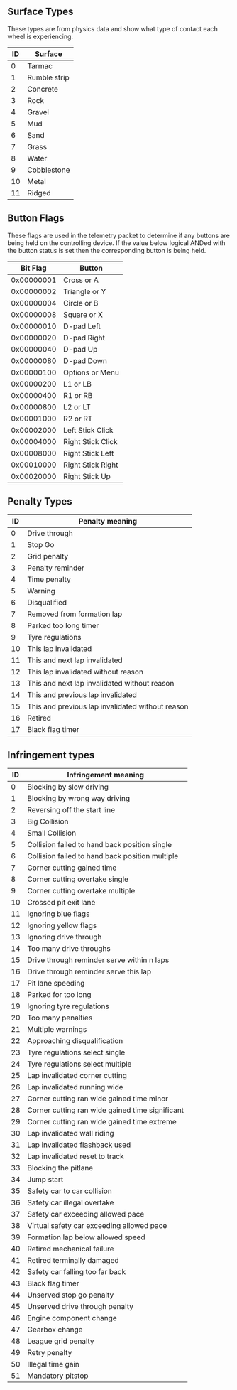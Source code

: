 ## Surface Types

These types are from physics data and show what type of contact each wheel is experiencing.

| ID  | Surface      |
|-----|--------------|
| 0   | Tarmac       | 
| 1   | Rumble strip | 
| 2   | Concrete     | 
| 3   | Rock         | 
| 4   | Gravel       | 
| 5   | Mud          | 
| 6   | Sand         | 
| 7   | Grass        | 
| 8   | Water        | 
| 9   | Cobblestone  | 
| 10  | Metal        | 
| 11  | Ridged       | 

## Button Flags

These flags are used in the telemetry packet to determine if any buttons are being held on the controlling device. If
the value below logical ANDed with the button status is set then the corresponding button is being held.

| Bit Flag   | Button            | 
|------------|-------------------|
| 0x00000001 | Cross or A        | 
| 0x00000002 | Triangle or Y     | 
| 0x00000004 | Circle or B       | 
| 0x00000008 | Square or X       | 
| 0x00000010 | D-pad Left        | 
| 0x00000020 | D-pad Right       | 
| 0x00000040 | D-pad Up          | 
| 0x00000080 | D-pad Down        | 
| 0x00000100 | Options or Menu   | 
| 0x00000200 | L1 or LB          | 
| 0x00000400 | R1 or RB          | 
| 0x00000800 | L2 or LT          | 
| 0x00001000 | R2 or RT          | 
| 0x00002000 | Left Stick Click  | 
| 0x00004000 | Right Stick Click |
| 0x00008000 | Right Stick Left  | 
| 0x00010000 | Right Stick Right | 
| 0x00020000 | Right Stick Up    |

## Penalty Types

| ID  | Penalty meaning                                  |
|-----|--------------------------------------------------|
| 0   | Drive through                                    | 
| 1   | Stop Go                                          | 
| 2   | Grid penalty                                     | 
| 3   | Penalty reminder                                 | 
| 4   | Time penalty                                     | 
| 5   | Warning                                          | 
| 6   | Disqualified                                     | 
| 7   | Removed from formation lap                       | 
| 8   | Parked too long timer                            | 
| 9   | Tyre regulations                                 | 
| 10  | This lap invalidated                             | 
| 11  | This and next lap invalidated                    | 
| 12  | This lap invalidated without reason              | 
| 13  | This and next lap invalidated without reason     | 
| 14  | This and previous lap invalidated                | 
| 15  | This and previous lap invalidated without reason | 
| 16  | Retired                                          | 
| 17  | Black flag timer                                 |

## Infringement types

| ID  | Infringement meaning                            | 
|-----|-------------------------------------------------|
| 0   | Blocking by slow driving                        | 
| 1   | Blocking by wrong way driving                   | 
| 2   | Reversing off the start line                    | 
| 3   | Big Collision                                   | 
| 4   | Small Collision                                 | 
| 5   | Collision failed to hand back position single   | 
| 6   | Collision failed to hand back position multiple | 
| 7   | Corner cutting gained time                      | 
| 8   | Corner cutting overtake single                  | 
| 9   | Corner cutting overtake multiple                | 
| 10  | Crossed pit exit lane                           | 
| 11  | Ignoring blue flags                             | 
| 12  | Ignoring yellow flags                           | 
| 13  | Ignoring drive through                          | 
| 14  | Too many drive throughs                         | 
| 15  | Drive through reminder serve within n laps      | 
| 16  | Drive through reminder serve this lap           | 
| 17  | Pit lane speeding                               | 
| 18  | Parked for too long                             | 
| 19  | Ignoring tyre regulations                       | 
| 20  | Too many penalties                              | 
| 21  | Multiple warnings                               | 
| 22  | Approaching disqualification                    | 
| 23  | Tyre regulations select single                  | 
| 24  | Tyre regulations select multiple                | 
| 25  | Lap invalidated corner cutting                  | 
| 26  | Lap invalidated running wide                    | 
| 27  | Corner cutting ran wide gained time minor       | 
| 28  | Corner cutting ran wide gained time significant | 
| 29  | Corner cutting ran wide gained time extreme     | 
| 30  | Lap invalidated wall riding                     | 
| 31  | Lap invalidated flashback used                  | 
| 32  | Lap invalidated reset to track                  | 
| 33  | Blocking the pitlane                            | 
| 34  | Jump start                                      | 
| 35  | Safety car to car collision                     | 
| 36  | Safety car illegal overtake                     | 
| 37  | Safety car exceeding allowed pace               | 
| 38  | Virtual safety car exceeding allowed pace       | 
| 39  | Formation lap below allowed speed               | 
| 40  | Retired mechanical failure                      | 
| 41  | Retired terminally damaged                      | 
| 42  | Safety car falling too far back                 | 
| 43  | Black flag timer                                | 
| 44  | Unserved stop go penalty                        | 
| 45  | Unserved drive through penalty                  | 
| 46  | Engine component change                         | 
| 47  | Gearbox change                                  | 
| 48  | League grid penalty                             | 
| 49  | Retry penalty                                   | 
| 50  | Illegal time gain                               | 
| 51  | Mandatory pitstop                               | 
